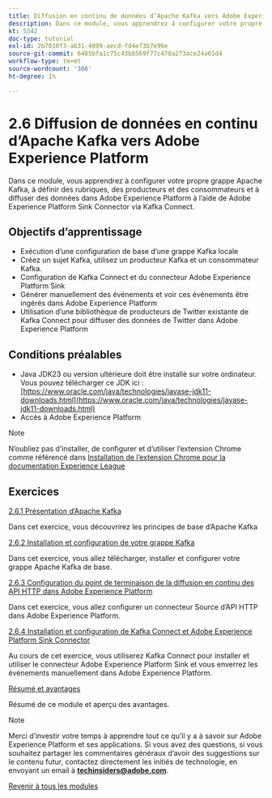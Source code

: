 ```yaml
---
title: Diffusion en continu de données d’Apache Kafka vers Adobe Experience Platform
description: Dans ce module, vous apprendrez à configurer votre propre grappe Apache Kafka, à définir des rubriques, des producteurs et des consommateurs et à diffuser des données dans Adobe Experience Platform à l’aide de Adobe Experience Platform Sink Connector for Kafka Connect.
kt: 5342
doc-type: tutorial
exl-id: 2b7010f3-ab31-4099-aecd-fd4e73b7e96e
source-git-commit: 6485bfa1c75c43bb569f77c478a273ace24a61d4
workflow-type: tm+mt
source-wordcount: '366'
ht-degree: 1%

---
```


# 2.6 Diffusion de données en continu d’Apache Kafka vers Adobe Experience Platform

Dans ce module, vous apprendrez à configurer votre propre grappe Apache Kafka, à définir des rubriques, des producteurs et des consommateurs et à diffuser des données dans Adobe Experience Platform à l’aide de Adobe Experience Platform Sink Connector via Kafka Connect.

## Objectifs d’apprentissage

- Exécution d’une configuration de base d’une grappe Kafka locale
- Créez un sujet Kafka, utilisez un producteur Kafka et un consommateur Kafka.
- Configuration de Kafka Connect et du connecteur Adobe Experience Platform Sink
- Générer manuellement des événements et voir ces événements être ingérés dans Adobe Experience Platform
- Utilisation d’une bibliothèque de producteurs de Twitter existante de Kafka Connect pour diffuser des données de Twitter dans Adobe Experience Platform

## Conditions préalables

- Java JDK23 ou version ultérieure doit être installé sur votre ordinateur. Vous pouvez télécharger ce JDK ici : [https://www.oracle.com/java/technologies/javase-jdk11-downloads.html](https://www.oracle.com/java/technologies/javase-jdk11-downloads.html)
- Accès à Adobe Experience Platform

>[!NOTE]
>
>N’oubliez pas d’installer, de configurer et d’utiliser l’extension Chrome comme référencé dans [Installation de l’extension Chrome pour la documentation Experience League](../../gettingstarted/gettingstarted/ex1.md)

## Exercices

[2.6.1 Présentation d’Apache Kafka](./ex1.md)

Dans cet exercice, vous découvrirez les principes de base d’Apache Kafka

[2.6.2 Installation et configuration de votre grappe Kafka](./ex2.md)

Dans cet exercice, vous allez télécharger, installer et configurer votre grappe Apache Kafka de base.

[2.6.3 Configuration du point de terminaison de la diffusion en continu des API HTTP dans Adobe Experience Platform](./ex3.md)

Dans cet exercice, vous allez configurer un connecteur Source d’API HTTP dans Adobe Experience Platform.

[2.6.4 Installation et configuration de Kafka Connect et Adobe Experience Platform Sink Connector](./ex4.md)

Au cours de cet exercice, vous utiliserez Kafka Connect pour installer et utiliser le connecteur Adobe Experience Platform Sink et vous enverrez les événements manuellement dans Adobe Experience Platform.

[Résumé et avantages](./summary.md)

Résumé de ce module et aperçu des avantages.

>[!NOTE]
>
>Merci d’investir votre temps à apprendre tout ce qu’il y a à savoir sur Adobe Experience Platform et ses applications. Si vous avez des questions, si vous souhaitez partager les commentaires généraux d’avoir des suggestions sur le contenu futur, contactez directement les initiés de technologie, en envoyant un email à **techinsiders@adobe.com**.

[Revenir à tous les modules](../../../overview.md)
